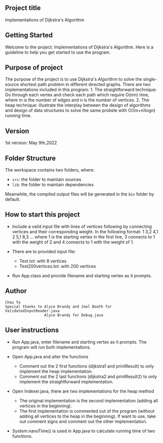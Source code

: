 ## Project title
Implementations of Dijkstra's Algorithm

## Getting Started

Welcome to the project: Implementations of Dijkstra's Algorithm. Here is a guideline to help you get started to use the program.

## Purpose of project
The purpose of the project is to use Dijkstra's Algorithm to solve the single-source shortest path problem in different directed
graphs. 
There are two implementations included in this program:
    1. The straightforward technique: Go through each vertex and check each path which require O(mn) time, where m is the number 
                                      of edges and n is the number of vertices.
    2. The heap technique: illustrate the interplay between the design of algorithms and design of data structures to solve the
                           same probele with O((m+n)logn) running time.

## Version
1st version: May 9th,2022

## Folder Structure

The workspace contains two folders, where:

- `src`: the folder to maintain sources
- `lib`: the folder to maintain dependencies

Meanwhile, the compiled output files will be generated in the `bin` folder by default.

## How to start this project
- Include a valid input file with lines of vertices following by connecting vertices and their corresponding weight.
In the following format:
        1   3,2     4,1
        2   5,1     8,3
        ...
where 1 is the starting vertex in the first line, 3 connects to 1 with the weight of 2 and 4 connects to 1 with the
weight of 1.

- There are to provided input file:
    + Test.txt: with 8 vertices
    + Test200vertices.txt: with 200 vertices

- Run App.class and provide filename and starting vertex as it prompts.
  
## Author
    Chau Ta
    Special thanks to Alyce Brandy and Joel Booth for ValidatedInputReader.java
                      Alyce Brandy for Debug.java

## User instructions
- Run App.java, enter filename and starting vertex as it prompts. The program will run both implementations.
- Open App.java and alter the functions
    + Comment out the 2 first functions (dijkstra1 and printResult) to only implement the heap implementation.
    + Comment out the 2 last functions (dijkstra2 and printResult2) to only implement the straightforward implementation.

- Open Indexer.java, there are two implementations for the heap method
    + The original implementation is the second implementation (adding all vertices in the beginning).
    + The first implementation is commented out of the program (without adding all vertices to the heap in the beginning).
If want to use, take out comment signs and comment out the other implementation.

- System.nanoTime() is used in App.java to calculate running time of two functions.
